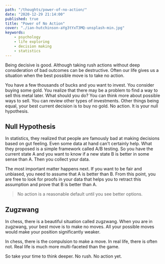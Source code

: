 ```yaml
---
path: "/thoughts/power-of-no-action/"
date: "2020-12-29 21:14:00"
published: true
title: "Power of No Action"
cover: "./ian-hutchinson-aYg3tYxT3MQ-unsplash-min.jpg"
keywords:
    - psychology
    - life exploring
    - decision making
    - statistics
---
```


Being decisive is good. Although taking rush actions without deep consideration of bad outcomes can be destructive. Often our life gives us a situation when the best possible move is to take no action.

You have a few thousands of bucks and you want to invest. You consider buying some gold. You realize that there may be a problem to find a way to sell this metal later. What should you do? You can think more about possible ways to sell. You can review other types of investments. Other things being equal, your best current decision is to buy no gold. No action. It is your null hypothesis.

## Null Hypothesis

In statistics, they realized that people are famously bad at making decisions based on gut feeling. Even some data at hand can't certainly help. What they proposed is a simple framework called A/B testing. So you have the current state A and you want to know if a new state B is better in some sense than A. Then you collect your data. 

The most important matter happens next. If you want to be fair and unbiased, you need to assume that A is better than B. From this point, you are free to look for proofs in your data that helps you to retract this assumption and prove that B is better than A.

<blockquote>No action is a reasonable default until you see better options.</blockquote>

## Zugzwang

In chess, there is a beautiful situation called zugzwang. When you are in zugzwang, your best move is to make no moves. All your possible moves would make your position significantly weaker.

In chess, there is the compulsion to make a move. In real life, there is often not. Real life is much more multi-faceted than the game.

So take your time to think deeper. No rush. No action yet.